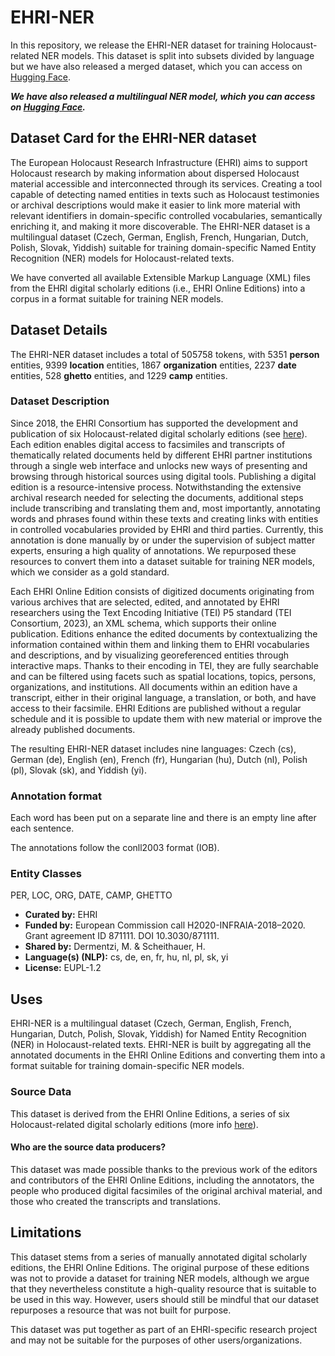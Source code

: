 # EHRI-NER

In this repository, we release the EHRI-NER dataset for training Holocaust-related NER models. This dataset is split into subsets divided by language but we have also released a merged dataset, which you can access on [Hugging Face](https://huggingface.co/datasets/ehri-ner/ehri-ner-all).

***We have also released a multilingual NER model, which you can access on [Hugging Face](https://huggingface.co/ehri-ner/xlm-roberta-large-ehri-ner-all).***

## Dataset Card for the EHRI-NER dataset

<!-- Provide a quick summary of the dataset. -->
The European Holocaust Research Infrastructure (EHRI) aims to support Holocaust research by making information
about dispersed Holocaust material accessible and interconnected through its services. Creating a tool capable of
detecting named entities in texts such as Holocaust testimonies or archival descriptions would make it easier to
link more material with relevant identifiers in domain-specific controlled vocabularies, semantically enriching it, and
making it more discoverable. The EHRI-NER dataset is a multilingual dataset (Czech, German, English, French, Hungarian, Dutch, Polish, Slovak, Yiddish) 
suitable for training domain-specific Named Entity Recognition (NER) models for Holocaust-related texts.  

We have converted all available Extensible Markup Language (XML) files from the EHRI digital scholarly
editions (i.e., EHRI Online Editions) into a corpus in a format
suitable for training NER models. 

## Dataset Details

The EHRI-NER dataset includes a total of
505758 tokens, with 5351 **person** entities, 9399
**location** entities, 1867 **organization** entities, 2237
**date** entities, 528 **ghetto** entities, and 1229 **camp**
entities.


### Dataset Description

<!-- Provide a longer summary of what this dataset is. -->

Since 2018, the EHRI Consortium has supported
the development and publication of six
Holocaust-related digital scholarly editions (see [here](https://www.ehri-project.eu/ehri-online-editions)). 
Each edition enables digital access to facsimiles
and transcripts of thematically related documents
held by different EHRI partner institutions
through a single web interface and unlocks new
ways of presenting and browsing through historical
sources using digital tools. Publishing a digital
edition is a resource-intensive process. Notwithstanding
the extensive archival research needed
for selecting the documents, additional steps include
transcribing and translating them and, most
importantly, annotating words and phrases found
within these texts and creating links with entities in
controlled vocabularies provided by EHRI and third
parties. Currently, this annotation is done manually
by or under the supervision of subject matter experts,
ensuring a high quality of annotations. We
repurposed these resources to convert them into
a dataset suitable for training NER models, which
we consider as a gold standard.  

Each EHRI Online Edition consists of digitized
documents originating from various archives that
are selected, edited, and annotated by EHRI researchers
using the Text Encoding Initiative (TEI)
P5 standard (TEI Consortium, 2023), an XML
schema, which supports their online publication.
Editions enhance the edited documents by contextualizing
the information contained within them and
linking them to EHRI vocabularies and descriptions,
and by visualizing georeferenced entities through
interactive maps. Thanks to their encoding in TEI,
they are fully searchable and can be filtered using
facets such as spatial locations, topics, persons, organizations,
and institutions. All documents within
an edition have a transcript, either in their original
language, a translation, or both, and have access
to their facsimile. EHRI Editions are published without
a regular schedule and it is possible to update
them with new material or improve the already published
documents.  

The resulting EHRI-NER
dataset includes nine languages: Czech (cs),
German (de), English (en), French (fr), Hungarian
(hu), Dutch (nl), Polish (pl), Slovak (sk), and Yiddish
(yi).

### Annotation format
Each word has been put on a separate line and there is an empty line after each sentence.

The annotations follow the conll2003 format (IOB).

### Entity Classes
PER, LOC, ORG, DATE, CAMP, GHETTO

- **Curated by:** EHRI
- **Funded by:** European Commission call H2020-INFRAIA-2018–2020. Grant agreement ID 871111. DOI 10.3030/871111.
- **Shared by:** Dermentzi, M. & Scheithauer, H.
- **Language(s) (NLP):** cs, de, en, fr, hu, nl, pl, sk, yi
- **License:** EUPL-1.2

<!-- ### Dataset Sources



- **Repository:** https://github.com/EHRI/EHRI-NER
- **Paper:** [More Information Needed]
 -->
## Uses

<!-- Address questions around how the dataset is intended to be used. -->
EHRI-NER is a multilingual dataset (Czech, German, English,
French, Hungarian, Dutch, Polish, Slovak, Yiddish) for Named Entity Recognition (NER) in Holocaust-related texts.
EHRI-NER is built by aggregating all the annotated documents in the EHRI Online Editions and converting them into a
format suitable for training domain-specific NER models.


### Source Data

<!-- This section describes the source data (e.g. news text and headlines, social media posts, translated sentences, ...). -->
This dataset is derived from the EHRI Online Editions, a series of six Holocaust-related digital scholarly editions (more info [here](https://www.ehri-project.eu/ehri-online-editions)). 


#### Who are the source data producers?

<!-- This section describes the people or systems who originally created the data. It should also include self-reported demographic or identity information for the source data creators if this information is available. -->

This dataset
was made possible thanks to the previous work
of the editors and contributors of the EHRI Online
Editions, including the annotators, the people who
produced digital facsimiles of the original archival
material, and those who created the transcripts
and translations.


## Limitations

<!-- This section is meant to convey both technical and sociotechnical limitations. -->
This dataset stems from a series of manually annotated
digital scholarly editions, the EHRI Online Editions. The original purpose
of these editions was not to provide a dataset
for training NER models, although we argue that they nevertheless
constitute a high-quality resource that is
suitable to be used in this way. However, users should still be mindful that 
our dataset repurposes a resource that was not built for purpose.  

This dataset was put together as part of an EHRI-specific research project and may not be suitable for 
the purposes of other users/organizations.

<!-- ### Recommendations

We encourage potential users to read the paper accompanying this model before deciding to use this dataset for their purposes:  

Dermentzi, M., & Scheithauer, H. (2024, May 21). Repurposing Holocaust-Related Digital Scholarly Editions to Develop Multilingual Domain-Specific Named Entity Recognition Tools. Proceedings of the LREC-COLING 2024 Workshop on Holocaust Testimonies as Language Resources. HTRes@LREC-COLING 2024, Turin, Italy.

## Citation

**BibTeX:**
@inproceedings{dermentzi_repurposing_2024,
	address = {Turin, Italy},
	title = {Repurposing {Holocaust}-{Related} {Digital} {Scholarly} {Editions} to {Develop} {Multilingual} {Domain}-{Specific} {Named} {Entity} {Recognition} {Tools}},
	booktitle = {Proceedings of the {LREC}-{COLING} 2024 {Workshop} on {Holocaust} {Testimonies} as {Language} {Resources}},
	author = {Dermentzi, Maria and Scheithauer, Hugo},
	month = may,
	year = {2024},
    pubstate={forthcoming},
}


**APA:**
Dermentzi, M., & Scheithauer, H. (2024, May 21). Repurposing Holocaust-Related Digital Scholarly Editions to Develop Multilingual Domain-Specific Named Entity Recognition Tools. Proceedings of the LREC-COLING 2024 Workshop on Holocaust Testimonies as Language Resources. HTRes@LREC-COLING 2024, Turin, Italy.

 -->
